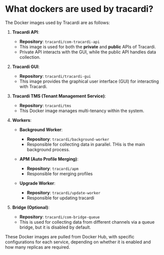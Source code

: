 # What dockers are used by tracardi?

The Docker images used by Tracardi are as follows:

1. **Tracardi API**:
    - **Repository**: `tracardi/com-tracardi-api`
    - This image is used for both the **private** and **public** APIs of Tracardi.
    - Private API interacts with the GUI, while the public API handles data collection.

2. **Tracardi GUI**:
    - **Repository**: `tracardi/tracardi-gui`
    - This image provides the graphical user interface (GUI) for interacting with Tracardi.

3. **Tracardi TMS (Tenant Management Service)**:
    - **Repository**: `tracardi/tms`
    - This Docker image manages multi-tenancy within the system.

4. **Workers**:
    - **Background Worker**:
        - **Repository**: `tracardi/background-worker`
        - Responsible for collecting data in parallel. THis is the main background process.
        
    - **APM (Auto Profile Merging)**:
        - **Repository**: `tracardi/apm`
        - Responsible for merging profiles
        
    - **Upgrade Worker**:
        - **Repository**: `tracardi/update-worker`
        - Responsible for updating tracardi
        

5. **Bridge (Optional)**:
    - **Repository**: `tracardi/com-bridge-queue`
    - This is used for collecting data from different channels via a queue bridge, but it is disabled by default.

These Docker images are pulled from Docker Hub, with specific configurations for each service, depending on whether it
is enabled and how many replicas are required.